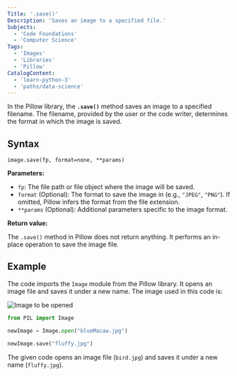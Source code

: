 ```yaml
---
Title: '.save()'
Description: 'Saves an image to a specified file.'
Subjects:
  - 'Code Foundations'
  - 'Computer Science'
Tags: 
  - 'Images'
  - 'Libraries'
  - 'Pillow'
CatalogContent: 
  - 'learn-python-3'
  - 'paths/data-science'
---
```


In the Pillow library, the **`.save()`** method saves an image to a specified filename. The filename, provided by the user or the code writer, determines the format in which the image is saved.

## Syntax

```pseudo
image.save(fp, format=none, **params)
```

**Parameters:**

- `fp`: The file path or file object where the image will be saved. 
- `format` (Optional): The format to save the image in (e.g., `"JPEG"`, `"PNG"`). If omitted, Pillow infers the format from the file extension.
- `**params` (Optional): Additional parameters specific to the image format.

**Return value:**

The `.save()` method in Pillow does not return anything. It performs an in-place operation to save the image file.

## Example

The code imports the `Image` module from the Pillow library. It opens an image file and saves it under a new name. The image used in this code is:

![Image to be opened](https://raw.githubusercontent.com/Codecademy/docs/main/media/blueMacaw.jpg)

```py
from PIL import Image

newImage = Image.open("blueMacaw.jpg") 

newImage.save("fluffy.jpg")
```

The given code opens an image file (`bird.jpg`) and saves it under a new name (`fluffy.jpg`).
